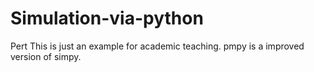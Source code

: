 # Simulation-via-python
Pert
This is just an example for academic teaching.
pmpy is a improved version of simpy.
